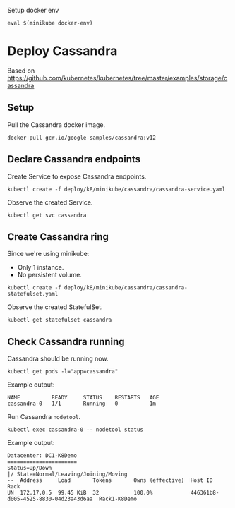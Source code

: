 Setup docker env

```
eval $(minikube docker-env)
```

# Deploy Cassandra

Based on https://github.com/kubernetes/kubernetes/tree/master/examples/storage/cassandra

## Setup

Pull the Cassandra docker image.

```
docker pull gcr.io/google-samples/cassandra:v12
```

## Declare Cassandra endpoints

Create Service to expose Cassandra endpoints.

```
kubectl create -f deploy/k8/minikube/cassandra/cassandra-service.yaml
```

Observe the created Service.

```
kubectl get svc cassandra
```

## Create Cassandra ring

Since we're using minikube:

* Only 1 instance.
* No persistent volume.

```
kubectl create -f deploy/k8/minikube/cassandra/cassandra-statefulset.yaml
```

Observe the created StatefulSet.

```
kubectl get statefulset cassandra
```

## Check Cassandra running

Cassandra should be running now.

```
kubectl get pods -l="app=cassandra"
```

Example output:

```
NAME          READY     STATUS    RESTARTS   AGE
cassandra-0   1/1       Running   0          1m
```

Run Cassandra `nodetool`.

```
kubectl exec cassandra-0 -- nodetool status
```

Example output:

```
Datacenter: DC1-K8Demo
======================
Status=Up/Down
|/ State=Normal/Leaving/Joining/Moving
--  Address     Load       Tokens       Owns (effective)  Host ID                               Rack
UN  172.17.0.5  99.45 KiB  32           100.0%            446361b8-d005-4525-8830-04d23a43d6aa  Rack1-K8Demo
```
